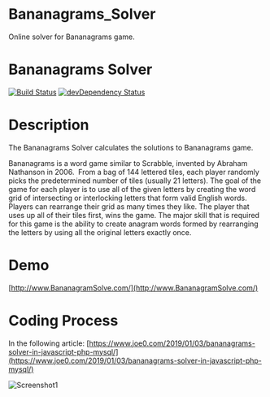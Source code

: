 # Bananagrams_Solver

Online solver for Bananagrams game.



# Bananagrams Solver

[![Build Status](https://travis-ci.org/h5bp/html5-boilerplate.svg)](https://travis-ci.org/h5bp/html5-boilerplate)
[![devDependency Status](https://david-dm.org/h5bp/html5-boilerplate/dev-status.svg)](https://david-dm.org/h5bp/html5-boilerplate#info=devDependencies)

# Description
The Bananagrams Solver calculates the solutions to Bananagrams game. 

Bananagrams is a word game similar to Scrabble, invented by Abraham Nathanson in 2006.  From a bag of 144 lettered tiles, each player randomly picks the predetermined number of tiles (usually 21 letters). The goal of the game for each player is to use all of the given letters by creating the word grid of intersecting or interlocking letters that form valid English words. Players can rearrange their grid as many times they like. The player that uses up all of their tiles first, wins the game. The major skill that is required for this game is the ability to create anagram words formed by rearranging the letters by using all the original letters exactly once.

# Demo
[http://www.BananagramSolve.com/](http://www.BananagramSolve.com/)

# Coding Process
In the following article:
[https://www.joe0.com/2019/01/03/bananagrams-solver-in-javascript-php-mysql/](https://www.joe0.com/2019/01/03/bananagrams-solver-in-javascript-php-mysql/)

![Screenshot1](https://www.joe0.com/wp-content/uploads/2019/01/img_5c2f6e9509391.png)
